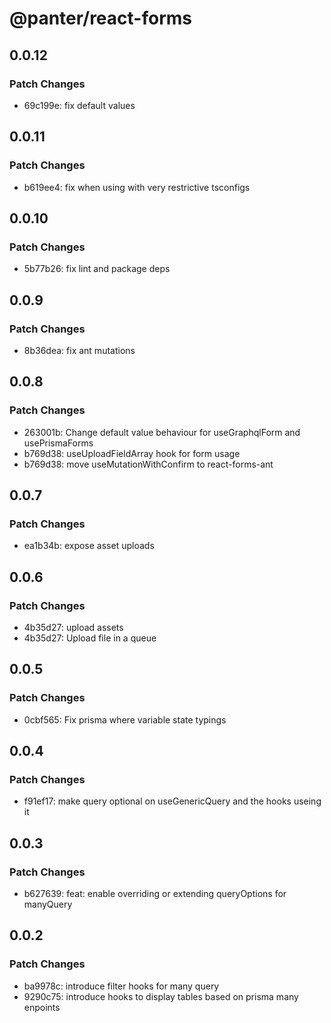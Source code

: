 # @panter/react-forms

## 0.0.12

### Patch Changes

- 69c199e: fix default values

## 0.0.11

### Patch Changes

- b619ee4: fix when using with very restrictive tsconfigs

## 0.0.10

### Patch Changes

- 5b77b26: fix lint and package deps

## 0.0.9

### Patch Changes

- 8b36dea: fix ant mutations

## 0.0.8

### Patch Changes

- 263001b: Change default value behaviour for useGraphqlForm and usePrismaForms
- b769d38: useUploadFieldArray hook for form usage
- b769d38: move useMutationWithConfirm to react-forms-ant

## 0.0.7

### Patch Changes

- ea1b34b: expose asset uploads

## 0.0.6

### Patch Changes

- 4b35d27: upload assets
- 4b35d27: Upload file in a queue

## 0.0.5

### Patch Changes

- 0cbf565: Fix prisma where variable state typings

## 0.0.4

### Patch Changes

- f91ef17: make query optional on useGenericQuery and the hooks useing it

## 0.0.3

### Patch Changes

- b627639: feat: enable overriding or extending queryOptions for manyQuery

## 0.0.2

### Patch Changes

- ba9978c: introduce filter hooks for many query
- 9290c75: introduce hooks to display tables based on prisma many enpoints
